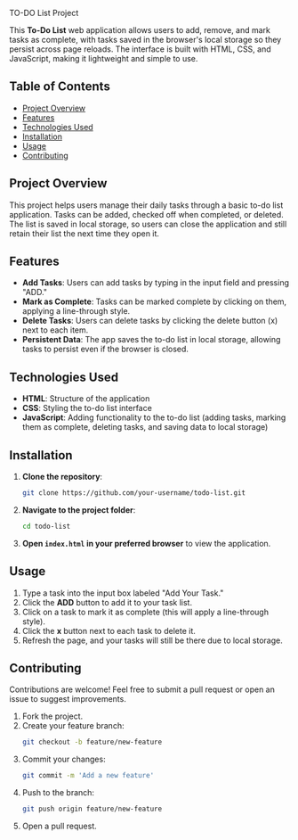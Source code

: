 TO-DO List Project

This **To-Do List** web application allows users to add, remove, and mark tasks as complete, with tasks saved in the browser's local storage so they persist across page reloads. The interface is built with HTML, CSS, and JavaScript, making it lightweight and simple to use.

## Table of Contents

- [Project Overview](#project-overview)
- [Features](#features)
- [Technologies Used](#technologies-used)
- [Installation](#installation)
- [Usage](#usage)
- [Contributing](#contributing)

## Project Overview

This project helps users manage their daily tasks through a basic to-do list application. Tasks can be added, checked off when completed, or deleted. The list is saved in local storage, so users can close the application and still retain their list the next time they open it.

## Features

- **Add Tasks**: Users can add tasks by typing in the input field and pressing "ADD."
- **Mark as Complete**: Tasks can be marked complete by clicking on them, applying a line-through style.
- **Delete Tasks**: Users can delete tasks by clicking the delete button (x) next to each item.
- **Persistent Data**: The app saves the to-do list in local storage, allowing tasks to persist even if the browser is closed.

## Technologies Used

- **HTML**: Structure of the application
- **CSS**: Styling the to-do list interface
- **JavaScript**: Adding functionality to the to-do list (adding tasks, marking them as complete, deleting tasks, and saving data to local storage)

## Installation

1. **Clone the repository**:
   ```bash
   git clone https://github.com/your-username/todo-list.git
   ```

2. **Navigate to the project folder**:
   ```bash
   cd todo-list
   ```

3. **Open `index.html` in your preferred browser** to view the application.

## Usage

1. Type a task into the input box labeled "Add Your Task."
2. Click the **ADD** button to add it to your task list.
3. Click on a task to mark it as complete (this will apply a line-through style).
4. Click the **x** button next to each task to delete it.
5. Refresh the page, and your tasks will still be there due to local storage.

## Contributing

Contributions are welcome! Feel free to submit a pull request or open an issue to suggest improvements.

1. Fork the project.
2. Create your feature branch:
   ```bash
   git checkout -b feature/new-feature
   ```
3. Commit your changes:
   ```bash
   git commit -m 'Add a new feature'
   ```
4. Push to the branch:
   ```bash
   git push origin feature/new-feature
   ```
5. Open a pull request.
